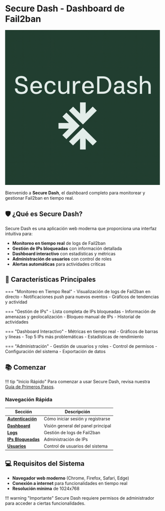 # Secure Dash - Dashboard de Fail2ban

![Placeholder: Logo de Secure Dash](assets/secure-dash-logo.png)

Bienvenido a **Secure Dash**, el dashboard completo para monitorear y gestionar Fail2ban en tiempo real.

## :shield: ¿Qué es Secure Dash?

Secure Dash es una aplicación web moderna que proporciona una interfaz intuitiva para:

- **Monitoreo en tiempo real** de logs de Fail2ban
- **Gestión de IPs bloqueadas** con información detallada
- **Dashboard interactivo** con estadísticas y métricas
- **Administración de usuarios** con control de roles
- **Alertas automáticas** para actividades críticas

## :rocket: Características Principales

=== "Monitoreo en Tiempo Real"
    - Visualización de logs de Fail2ban en directo
    - Notificaciones push para nuevos eventos
    - Gráficos de tendencias y actividad

=== "Gestión de IPs"
    - Lista completa de IPs bloqueadas
    - Información de amenazas y geolocalización
    - Bloqueo manual de IPs
    - Historial de actividades

=== "Dashboard Interactivo"
    - Métricas en tiempo real
    - Gráficos de barras y líneas
    - Top 5 IPs más problemáticas
    - Estadísticas de rendimiento

=== "Administración"
    - Gestión de usuarios y roles
    - Control de permisos
    - Configuración del sistema
    - Exportación de datos

## :books: Comenzar

!!! tip "Inicio Rápido"
    Para comenzar a usar Secure Dash, revisa nuestra [Guía de Primeros Pasos](user-guide/getting-started.md).

### Navegación Rápida

| Sección | Descripción |
|---------|-------------|
| [**Autenticación**](user-guide/authentication.md) | Cómo iniciar sesión y registrarse |
| [**Dashboard**](user-guide/dashboard.md) | Visión general del panel principal |
| [**Logs**](user-guide/logs-management.md) | Gestión de logs de Fail2ban |
| [**IPs Bloqueadas**](user-guide/banned-ips.md) | Administración de IPs |
| [**Usuarios**](user-guide/users-management.md) | Control de usuarios del sistema |

## :computer: Requisitos del Sistema

- **Navegador web moderno** (Chrome, Firefox, Safari, Edge)
- **Conexión a internet** para funcionalidades en tiempo real
- **Resolución mínima** de 1024x768

!!! warning "Importante"
    Secure Dash requiere permisos de administrador para acceder a ciertas funcionalidades.